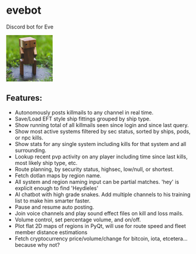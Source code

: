 # evebot
Discord bot for Eve

![logo](https://github.com/admica/evebot/blob/master/images/logo.jpg)

## Features:
* Autonomously posts killmails to any channel in real time.
* Save/Load EFT style ship fittings grouped by ship type.
* Show running total of all killmails seen since login and since last query.
* Show most active systems filtered by sec status, sorted by ships, pods, or npc kills.
* Show stats for any single system including kills for that system and all surrounding.
* Lookup recent pvp activity on any player including time since last kills, most likely ship type, etc.
* Route planning, by security status, highsec, low/null, or shortest.
* Fetch dotlan maps by region name.
* All system and region naming input can be partial matches. 'hey' is explicit enough to find 'Heydieles'
* AI chatbot with high grade snakes. Add multiple channels to his training list to make him smarter faster.
* Pause and resume auto posting.
* Join voice channels and play sound effect files on kill and loss mails.
* Volume control, set percentage volume, and on/off.
* Plot flat 2D maps of regions in PyQt, will use for route speed and fleet member distance estimations
* Fetch cryptocurrency price/volume/change for bitcoin, iota, etcetera... because why not?
